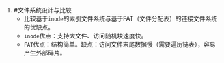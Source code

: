 1. #文件系统设计与比较
    * 比较基于`inode`的索引文件系统与基于FAT（文件分配表）的链接文件系统的优缺点。
    *   `inode`优点：支持大文件、访问随机块速度快。
    *   `FAT`优点：结构简单。缺点：访问文件末尾数据慢（需要遍历链表），容易产生外部碎片。